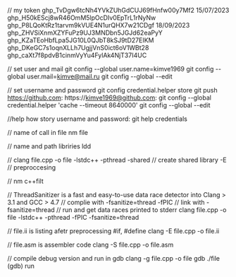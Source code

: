 // my token
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	15/07/2023
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
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	18/09/2023
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
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
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
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

// set user and mail
git config --global user.name=kimve1969
git config --global user.mail=kimve@mail.ru
git config --global --edit


// set username and password
git config credential.helper store
git push
https://github.com: <username>
https://kimve1969@github.com: <password>
git config --global credential.helper 'cache --timeout 8640000'
git config --global --edit


//help how story username and password:
git help credentials

// name of call in file
nm file

// name and path libriries
ldd <file>

//
clang file.cpp -o file -lstdc++ -pthread
-shared // create shared library
-E // preproccesing

// 
nm <file>
c++filt <simbol from file>

// ThreadSanitizer is a fast and easy-to-use data race detector into Clang > 3.1 and GCC > 4.7
// complie with -fsanitize=thread -fPIC
// link with -fsanitize=thread
// run and get data races printed to stderr
clang file.cpp -o file -lstdc++ -pthread -fPIC -fsanitize=thread

// file.ii is listing afetr preprocessing #if, #define 
clang -E file.cpp -o file.ii

// file.asm is assembler code
clang -S file.cpp -o file.asm

// compile debug version and run in gdb
clang -g file.cpp -o file
gdb ./file
(gdb) run
